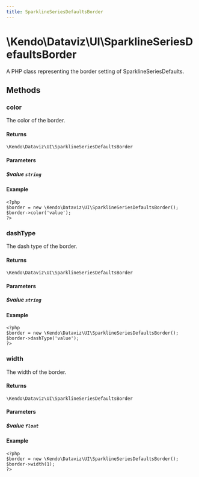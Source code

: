 ```yaml
---
title: SparklineSeriesDefaultsBorder
---
```


# \Kendo\Dataviz\UI\SparklineSeriesDefaultsBorder

A PHP class representing the border setting of SparklineSeriesDefaults.


## Methods

### color
The color of the border.

#### Returns
`\Kendo\Dataviz\UI\SparklineSeriesDefaultsBorder`

#### Parameters

##### $value `string`



#### Example 
    <?php
    $border = new \Kendo\Dataviz\UI\SparklineSeriesDefaultsBorder();
    $border->color('value');
    ?>

### dashType
The dash type of the border.

#### Returns
`\Kendo\Dataviz\UI\SparklineSeriesDefaultsBorder`

#### Parameters

##### $value `string`



#### Example 
    <?php
    $border = new \Kendo\Dataviz\UI\SparklineSeriesDefaultsBorder();
    $border->dashType('value');
    ?>

### width
The width of the border.

#### Returns
`\Kendo\Dataviz\UI\SparklineSeriesDefaultsBorder`

#### Parameters

##### $value `float`



#### Example 
    <?php
    $border = new \Kendo\Dataviz\UI\SparklineSeriesDefaultsBorder();
    $border->width(1);
    ?>

